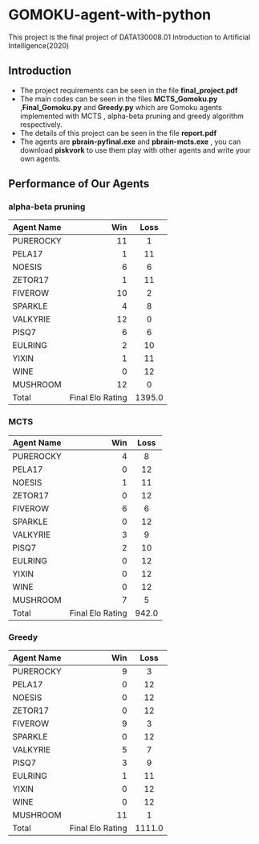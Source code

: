 # GOMOKU-agent-with-python
This project is the final project of DATA130008.01 Introduction to Artificial Intelligence(2020)

## Introduction
* The project requirements can be seen in the file **final_project.pdf**
* The main codes can be seen in the files **MCTS_Gomoku.py** ,**Final_Gomoku.py** and **Greedy.py** which are Gomoku agents implemented with MCTS , alpha-beta pruning and greedy algorithm respectively.
* The details of this project can be seen in the file **report.pdf**
* The agents are **pbrain-pyfinal.exe** and **pbrain-mcts.exe** , you can download **piskvork** to use them play with other agents and write your own agents.

## Performance of Our Agents
###  alpha-beta pruning
| Agent Name        | Win   |  Loss  |
| --------   | -----:  | :----:  |
| PUREROCKY     | 11 |   1     |
| PELA17       |   1   |   11  |
| NOESIS        |    6   |  6  |
| ZETOR17        |    1   |  11  |
| FIVEROW        |   10   |  2  |
| SPARKLE        |    4   |  8  |
| VALKYRIE        |    12   |  0  |
| PISQ7        |    6   |  6  |
| EULRING        |    2   |  10  |
| YIXIN        |    1   |  11  |
| WINE        |    0   |  12  |
| MUSHROOM       |    12   |  0  |
| Total | Final Elo Rating   | 1395.0  |
###  MCTS
| Agent Name        | Win   |  Loss  |
| --------   | -----:  | :----:  |
| PUREROCKY     | 4 |   8     |
| PELA17       |   0   |   12  |
| NOESIS        |    1   |  11  |
| ZETOR17        |    0   |  12  |
| FIVEROW        |   6   |  6  |
| SPARKLE        |    0   |  12  |
| VALKYRIE        |    3   |  9  |
| PISQ7        |    2   |  10  |
| EULRING        |    0  |  12  |
| YIXIN        |    0   |  12  |
| WINE        |    0   |  12  |
| MUSHROOM       |    7  |  5  |
| Total | Final Elo Rating   | 942.0  |
###  Greedy
| Agent Name        | Win   |  Loss  |
| --------   | -----:  | :----:  |
| PUREROCKY     | 9 |   3     |
| PELA17       |   0   |   12  |
| NOESIS        |    0   |  12  |
| ZETOR17        |    0   |  12  |
| FIVEROW        |  9  | 3  |
| SPARKLE        |    0   |  12  |
| VALKYRIE        |    5   | 7  |
| PISQ7        |    3   |  9  |
| EULRING        |    1  |  11  |
| YIXIN        |    0   |  12  |
| WINE        |    0   |  12  |
| MUSHROOM       |    11  |  1  |
| Total | Final Elo Rating   | 1111.0  |
